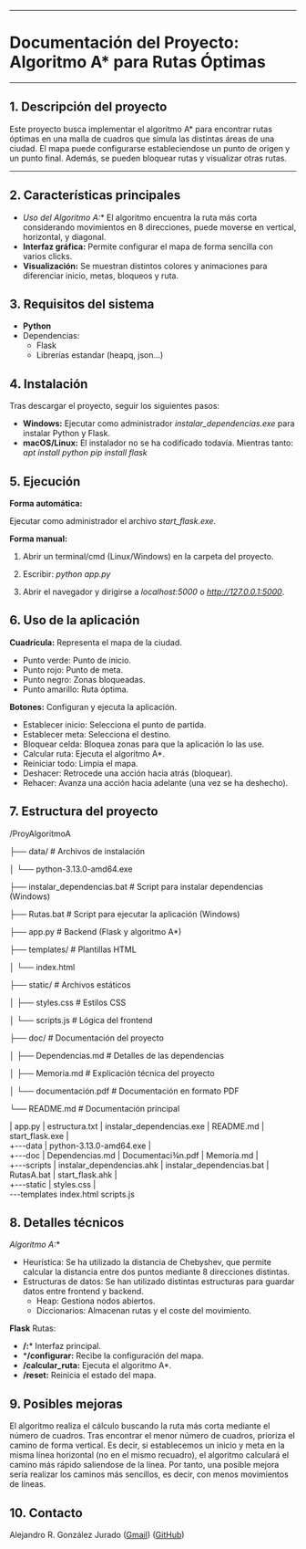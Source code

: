 ***
# Documentación del Proyecto: Algoritmo A* para Rutas Óptimas
***
## 1. Descripción del proyecto
Este proyecto busca implementar el algoritmo A* para encontrar rutas óptimas en una malla de cuadros que simula las distintas áreas de una ciudad. El mapa puede configurarse estableciendose un punto de origen y un punto final. Además, se pueden bloquear rutas y visualizar otras rutas.
***
## 2. Características principales
- **Uso del Algoritmo A*:** El algoritmo encuentra la ruta más corta considerando movimientos en 8 direcciones, puede moverse en vertical, horizontal, y diagonal.
- **Interfaz gráfica:**  Permite configurar el mapa de forma sencilla con varios clicks.
- **Visualización:** Se muestran distintos colores y animaciones para diferenciar inicio, metas, bloqueos y ruta. 

## 3. Requisitos del sistema
- **Python**
- Dependencias:
  - Flask
  - Librerías estandar (heapq, json...)

## 4. Instalación
Tras descargar el proyecto, seguir los siguientes pasos:
- **Windows:** Ejecutar como administrador *instalar_dependencias.exe* para instalar Python y Flask.
- **macOS/Linux:** El instalador no se ha codificado todavía. Mientras tanto:
*apt install python*
*pip install flask*

## 5. Ejecución
**Forma automática:** 

Ejecutar como administrador el archivo *start_flask.exe*.

**Forma manual:** 

1. Abrir un terminal/cmd (Linux/Windows) en la carpeta del proyecto. 

2. Escribir: *python app.py*

3. Abrir el navegador y dirigirse a *localhost:5000* o *http://127.0.0.1:5000*.

## 6. Uso de la aplicación

**Cuadrícula:** Representa el mapa de la ciudad.
- Punto verde: Punto de inicio.
- Punto rojo: Punto de meta.
- Punto negro: Zonas bloqueadas.
- Punto amarillo: Ruta óptima.

**Botones:** Configuran y ejecuta la aplicación.
- Establecer inicio: Selecciona el punto de partida.
- Establecer meta: Selecciona el destino.
- Bloquear celda: Bloquea zonas para que la aplicación lo las use.
- Calcular ruta: Ejecuta el algoritmo A*.
- Reiniciar todo: Limpia el mapa.
- Deshacer: Retrocede una acción hacia atrás (bloquear).
- Rehacer: Avanza una acción hacia adelante (una vez se ha deshecho).

## 7. Estructura del proyecto

/ProyAlgoritmoA

   ├── data/                     # Archivos de instalación

   │    └── python-3.13.0-amd64.exe
   
   ├── instalar_dependencias.bat # Script para instalar dependencias (Windows)

   ├── Rutas.bat                 # Script para ejecutar la aplicación (Windows)

   ├── app.py                    # Backend (Flask y algoritmo A*)

   ├── templates/                # Plantillas HTML

   │    └── index.html

   ├── static/                   # Archivos estáticos


   │    ├── styles.css           # Estilos CSS

   │    └── scripts.js           # Lógica del frontend

   ├── doc/                      # Documentación del proyecto

   │    ├── Dependencias.md      # Detalles de las dependencias

   │    ├── Memoria.md           # Explicación técnica del proyecto

   │    └── documentación.pdf    # Documentación en formato PDF

   └── README.md                 # Documentación principal



|   app.py
|   estructura.txt
|   instalar_dependencias.exe
|   README.md
|   start_flask.exe
|   
+---data
|       python-3.13.0-amd64.exe
|       
+---doc
|       Dependencias.md
|       Documentaci¾n.pdf
|       Memoria.md
|       
+---scripts
  |       instalar_dependencias.ahk
  |       instalar_dependencias.bat
  |       RutasA.bat
  |       start_flask.ahk
  |       
+---static
|       styles.css
|       
\---templates
        index.html
        scripts.js
        
## 8. Detalles técnicos

**Algoritmo A*:** 
- Heurística: Se ha utilizado la distancia de Chebyshev, que permite calcular la distancia entre dos puntos mediante 8 direcciones distintas.
- Estructuras de datos: Se han utilizado distintas estructuras para guardar datos entre frontend y backend.
  - Heap: Gestiona nodos abiertos.
  - Diccionarios: Almacenan rutas y el coste del movimiento.

**Flask**
Rutas: 
  - **/:*** Interfaz principal.
  - ***/configurar:** Recibe la configuración del mapa.
  - **/calcular_ruta:** Ejecuta el algoritmo A*.
  - **/reset:** Reinicia el estado del mapa.

## 9. Posibles mejoras
El algoritmo realiza el cálculo buscando la ruta más corta mediante el número de cuadros. Tras encontrar el menor número de cuadros, prioriza el camino de forma vertical.
Es decir, si establecemos un inicio y meta en la misma línea horizontal (no en el mismo recuadro), el algoritmo calculará el camino más rápido saliendose de la línea.
Por tanto, una posible mejora sería realizar los caminos más sencillos, es decir, con menos movimientos de líneas.

## 10. Contacto
Alejandro R. González Jurado
([Gmail](alegonjur@gmail.com))
([GitHub](https://github.com/alegonzjur))
